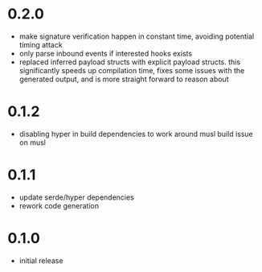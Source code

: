 # 0.2.0

* make signature verification happen in constant time, avoiding potential timing attack
* only parse inbound events if interested hooks exists
* replaced inferred payload structs with explicit payload structs. this significantly speeds up compilation time, fixes
some issues with the generated output, and is more straight forward to reason about

# 0.1.2

* disabling hyper in build dependencies to work around musl build issue on musl

# 0.1.1

* update serde/hyper dependencies
* rework code generation

# 0.1.0

* initial release
